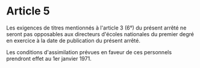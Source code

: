 # Article 5

Les exigences de titres mentionnés à l'article 3 (6°) du présent arrêté ne seront pas opposables aux directeurs d'écoles nationales du premier degré en exercice à la date de publication du présent arrêté.

Les conditions d'assimilation prévues en faveur de ces personnels prendront effet au 1er janvier 1971.
